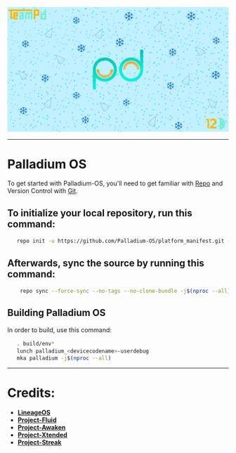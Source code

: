 ![PalladiumOS](https://github.com/Palladium-OS/platform_manifest/blob/12/palladium.jpg)

---------------------------------------------------------------------------------------
Palladium OS
===========

To get started with Palladium-OS, you'll need to get familiar with [Repo](https://source.android.com/source/using-repo.html) and Version Control with [Git](https://source.android.com/source/version-control.html).


To initialize your local repository, run this command:
------------------------------------------------------

```bash
   repo init -u https://github.com/Palladium-OS/platform_manifest.git -b 12
```

Afterwards, sync the source by running this command:
----------------

```bash
    repo sync --force-sync --no-tags --no-clone-bundle -j$(nproc --all)
```


Building Palladium OS
---------------
In order to build, use this command:
```bash
   . build/env*
   lunch palladium_<devicecodename>-userdebug
   mka palladium -j$(nproc --all)
```

---------------------------------------------------------------------------------------
 Credits:
 =======

 * [**LineageOS**](https://github.com/LineageOS)
 * [**Project-Fluid**](https://github.com/Project-Fluid)
 * [**Project-Awaken**](https://github.com/Project-Awaken)
 * [**Project-Xtended**](https://github.com/Project-Xtended)
 * [**Project-Streak**](https://github.com/ProjectStreak)